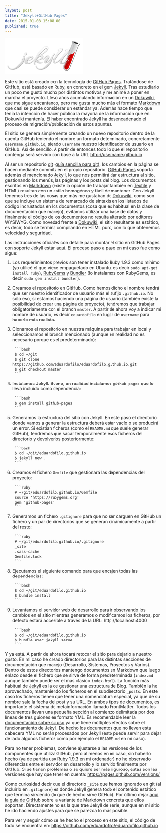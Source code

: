 ```yaml
---
layout: post
title: "Jekyll+GitHub Pages"
date: 2015-01-08 15:08:00
published: true
---
```


![Jekyll Logo](/images/posts/jekyll-logo.png)

Este sitio está creado con la tecnología de [GitHub Pages][pages]. Tratándose de GitHub, está basado en Ruby, en concreto en el gem [Jekyll][jekyll]. Tras estudiarlo un poco me gustó mucho por distintos motivos y me animé a poner en marcha el proyecto. Llevo años acumulando información en un [Dokuwiki][dokuwiki], que me sigue encantando, pero me gusta mucho más el formato [Markdown][markdown] que casi se puede considerar un estándar ya. Además hace tiempo que tenía la intención de hacer pública la mayoría de la información que en Dokuwiki mantenía. El haber encontrado Jekyll ha desencadenado el proceso de migración/publicación de estos apuntes.

El sitio se genera simplemente creando un nuevo repositorio dentro de la cuenta GitHub teniendo el nombre un formato determinado, concretamente `username.github.io`, siendo `username` nuestro identificador de usuario en GitHub. Así de sencillo. A partir de entonces todo lo que el repositorio contenga será servido con base a la URL http://username.github.io

Al ser un repositorio [git][git] ([guía sencilla para git](http://rogerdudler.github.io/git-guide/index.es.html)), los cambios en la página se hacen mediante commits en el propio repositorio. [GitHub Pages][pages] soporta además el mencionado [Jekyll][jekyll], lo que nos permitirá dar estructura al sitio, gestionando los menús, las páginas y los posts del blog. Los documentos escritos en [Markdown][markdown] (existe la opción de trabajar también en [Textile][textile] y HTML) resultan con un estilo homogéneo y fácil de mantener. Con Jekyll tenemos tres de las cosas que más me gustaban de [Dokuwiki][dokuwiki], como son que se incluye un sistema de remarcado de sintaxis en los listados de código incrustados en los documentos (cosa que es habitual en la clase de documentación que manejo), evitamos utilizar una base de datos y finalmente el código de los documentos no resulta alterado por editores WYSIWYG. Como novedad frente a [Dokuwiki][dokuwiki], el sitio resultante es estático, es decir, todo se termina compilando en HTML puro, con lo que obtenemos velocidad y seguridad.

Las instrucciones oficiales con detalle para montar el sitio en GitHub Pages con soporte Jekyll están [aquí](https://help.github.com/articles/using-jekyll-with-pages/). El proceso paso a paso en mi caso fue como sigue:

1. Los requerimientos previos son tener instalado Ruby 1.9.3 como mínimo (yo utilicé el que viene empaquetado en Ubuntu, es decir `sudo apt-get install ruby`), [RubyGems](https://rubygems.org/pages/download) y [Bundler](http://bundler.io/) (lo instalamos con RubyGems, es decir `sudo gem install bundler`).
2. Creamos el repositorio en GitHub. Como hemos dicho el nombre tendrá que ser nuestro identificador de usuario más el sufijo `.github.io`. No sólo eso, si estamos haciendo una página de usuario (también existe la posibilidad de crear una página de proyecto), tendremos que trabajar obligatoriamente con el branch `master`. A partir de ahora voy a indicar mi nombre de usuario, es decir `eduardofilo` en lugar de `username` para hacerlo más realista.
3. Clonamos el repositorio en nuestra máquina para trabajar en local y seleccionamos el branch mencionado (aunque en realidad no es necesario porque es el predeterminado):

        ```bash
        $ cd ~/git
        $ git clone https://github.com/eduardofilo/eduardofilo.github.io.git
        $ git checkout master
        ```

4. Instalamos Jekyll. Bueno, en realidad instalamos `github-pages` que lo lleva incluido como dependencia:

        ```bash
        $ gem install github-pages
        ```

5. Generamos la estructura del sitio con Jekyll. En este paso el directorio donde vamos a generar la estructura deberá estar vacío o se producirá un error. Si existían ficheros (como el `README.md` que suele generar GitHub), tendremos que sacar temporalmente esos ficheros del directorio y devolverlos posteriormente:

        ```bash
        $ cd ~/git/eduardofilo.github.io
        $ jekyll new .
        ```

6. Creamos el fichero `Gemfile` que gestionará las dependencias del proyecto:

        ```ruby
        # ~/git/eduardofilo.github.io/Gemfile
        source 'https://rubygems.org'
        gem 'github-pages'
        ```

7. Generamos un fichero `.gitignore` para que no ser carguen en GitHub un fichero y un par de directorios que se generan dinámicamente a partir del resto:

        ```ruby
        # ~/git/eduardofilo.github.io/.gitignore
        _site
        .sass-cache
        Gemfile.lock
        ```

8. Ejecutamos el siguiente comando para que encajen todas las dependencias:

        ```bash
        $ cd ~/git/eduardofilo.github.io
        $ bundle install
        ```

9. Levantamos el servidor web de desarrollo para ir observando los cambios en el sitio mientras generamos o modificamos los ficheros, por defecto estará accesible a través de la URL: http://localhost:4000

        ```bash
        $ cd ~/git/eduardofilo.github.io
        $ bundle exec jekyll serve
        ```

Y ya está. A partir de ahora tocará retocar el sitio para dejarlo a nuestro gusto. En mi caso he creado directorios para las distintas secciones de documentación que manejo (Desarrollo, Sistemas, Proyectos y Varios). Dentro de estos directorios mantengo documentos en Markdown que luego enlazo desde el fichero que se sirve de forma predeterminada (`index.md` aunque también puede ser el más clasico `index.html`). La función más habitual de [Jekyll][jekyll] es la de gestionar una estructura de Blog. También la he aprovechado, manteniendo los ficheros en el subdirectorio `_posts`. En este caso los ficheros tienen que tener una nomenclatura especial, ya que de su nombre sale la fecha del post y su URL. En ambos tipos de documentos, es importante el sistema de metainformación llamado FrontMatter. Todos los documentos llevan una pequeña sección al comienzo delimitada por dos líneas de tres guiones en formato YML. Es recomendable leer la [documentación sobre su uso](http://jekyllrb.com/docs/frontmatter/) ya que tiene múltiples efectos sobre el funcionamiento de Jekyll. De hecho los documentos que no lleven esta cabecera YML no serán procesados por Jekyll (esto puede servir para dejar de lado algunos ficheros como por ejemplo el `README.md` en mi caso).

Para no tener problemas, conviene ajustarse a las versiones de los componentes que utiliza GitHub, pero al menos en mi caso, sin haberlo hecho (ya de partida uso Ruby 1.9.3 en mi ordenador) no he observado diferencias entre el servidor en desarrollo y lo servido finalmente por GitHub. Si se tienen problemas o se quiere ser más riguroso, estas son las versiones que hay que tener en cuenta: https://pages.github.com/versions/

Como curiosidad decir que el directorio `_site` que hemos ignorado en git (al incluirlo en `.gitignore`) es donde Jekyll genera todo el contenido estático que termina sirviendo (lo que de hecho sirve GitHub). Por último dejar [aquí la guía de GitHub](https://guides.github.com/features/mastering-markdown/) sobre la variante de Markdown concreta que ellos soportan. Directamente no es la que trae Jekyll de serie, aunque en mi sitio he ido haciendo ajustes para que se parezca lo más posible.

Para ver y seguir cómo se he hecho el proceso en este sitio, el código de todo se encuentra en: https://github.com/eduardofilo/eduardofilo.github.io

[pages]:    https://pages.github.com/
[jekyll]:   http://jekyllrb.com/
[dokuwiki]: https://www.dokuwiki.org/dokuwiki
[markdown]: http://daringfireball.net/projects/markdown/
[textile]:  http://redcloth.org/textile
[git]:      http://git-scm.com/
